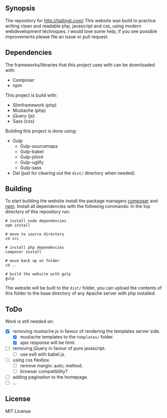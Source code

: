 ## Synopsis

The repository for http://tjallingt.com/
This website was build to practice writing clean and readable php, javascript and css, using modern webdevelopment techniques.
I would love some help, if you see possible improvements please file an issue or pull request.

## Dependencies

The frameworks/libraries that this project uses with can be downloaded with:
* Composer
* npm

This project is build with:
* Slimframework (php)
* Mustache (php)
* jQuery (js)
* Sass (css)

Building this project is done using:
* Gulp
	* Gulp-sourcemaps
	* Gulp-babel
	* Gulp-jshint
	* Gulp-uglify
	* Gulp-sass
* Del (just for clearing out the ```dist/``` directory when needed)

## Building

To start building the website install the package managers [composer](https://getcomposer.org/doc/00-intro.md) and [npm](https://docs.npmjs.com/getting-started/installing-node).
Install all dependencies with the following commands:
In the top directory of this repository run:
```
# install node dependencies
npm install

# move to source directory
cd src 

# install php dependencies
composer install

# move back up on folder
cd ..

# build the website with gulp
gulp

```

The website will be built to the ```dist/``` folder, you can upload the contents of this folder to the base directory of any Apache server with php installed.

## ToDo

Work is still needed on:
- [x] removing mustache.js in favour of rendering the templates server side.
	- [x] mustache templates to the ```templates/``` folder.
	- [x] ajax response will be html.
- [ ] removing jQuery in favour of pure javascript.
	- [ ] use es6 with babel.js.
- [ ] using css flexbox.
	- [ ] remove margin: auto; method.
	- [ ] browser compatibility?
- [ ] adding pagination to the homepage.
- [ ] ...

## License

MIT License
